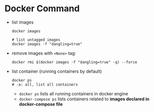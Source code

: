 # Docker Command

- list images
  
  ```shell
  docker images

  # list untagged images
  docker images -f "dangling=true"
  ```

- remove images with `<None>` tag:

  ```shell
  docker rmi $(docker images -f "dangling=true" -q) --force
  ```

- list container (running containers by default)

  ```shell
  docker ps
  # -a: all, list all containers
  ```

  - `docker ps` lists all running containers in docker engine
  - `docker-compose ps` lists containers related to **images declared in docker-compose file**

